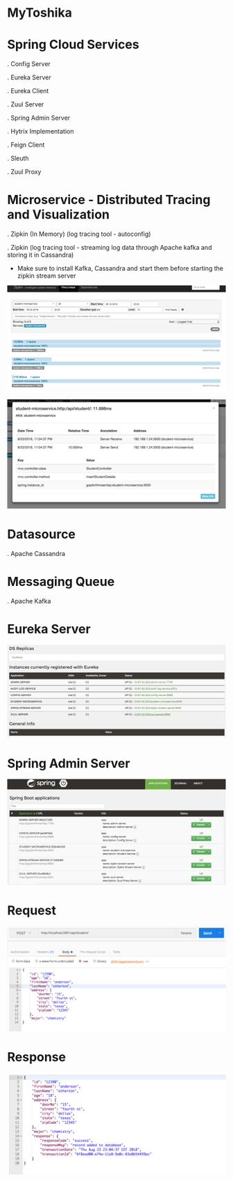 # MyToshika

# Spring Cloud Services
. Config Server

. Eureka Server

. Eureka Client

. Zuul Server

. Spring Admin Server

. Hytrix Implementation

. Feign Client

. Sleuth

. Zuul Proxy


# Microservice - Distributed Tracing and Visualization
. Zipkin (In Memory) (log tracing tool - autoconfig) 

. Zipkin (log tracing tool - streaming log data through Apache kafka and storing it in Cassandra)
  - Make sure to install Kafka, Cassandra and start them before starting the zipkin stream server

![Zipkin Log Tracing](https://github.com/gopikrishhnaChokkalamani/spring-cloud-services/blob/master/spring-cloud-services/zipkin-service.png)

![Zipkin Log Tracing](https://github.com/gopikrishhnaChokkalamani/spring-cloud-services/blob/master/spring-cloud-services/zipkin-trace-details.png)

# Datasource
. Apache Cassandra

# Messaging Queue
. Apache Kafka


# Eureka Server
![Eureka Server](https://github.com/gopikrishhnaChokkalamani/spring-cloud-services/blob/master/spring-cloud-services/eureka-screenshot.png)

# Spring Admin Server
![Spring Admin Server](https://github.com/gopikrishhnaChokkalamani/spring-cloud-services/blob/master/spring-cloud-services/spring-admin-server-screenshot.png)

# Request
![Request](https://github.com/gopikrishhnaChokkalamani/spring-cloud-services/blob/master/spring-cloud-services/request.png)

# Response
![Response](https://github.com/gopikrishhnaChokkalamani/spring-cloud-services/blob/master/spring-cloud-services/response.png)
